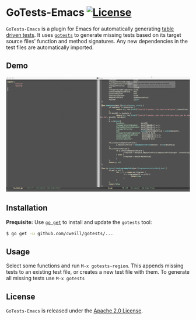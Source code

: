 # GoTests-Emacs [![License](https://img.shields.io/badge/license-Apache%202.0-blue.svg)](https://github.com/cweill/GoTests-Sublime/blob/master/LICENSE)

`GoTests-Emacs` is a plugin for Emacs for automatically generating [table driven tests](https://github.com/golang/go/wiki/TableDrivenTests). It uses [`gotests`](https://github.com/cweill/gotests) to generate missing tests based on its target source files' function and method signatures. Any new dependencies in the test files are automatically imported.

## Demo

![demo](/gotests.gif)

## Installation

__Prequisite:__ Use [`go get`](https://golang.org/cmd/go/#hdr-Download_and_install_packages_and_dependencies) to install and update the `gotests` tool:
```sh
$ go get -u github.com/cweill/gotests/...
```

## Usage

Select some functions and run `M-x gotests-region`. This appends missing tests to an existing test file, or creates a new test file with them. To generate all missing tests use `M-x gotests`

## License

`GoTests-Emacs` is released under the [Apache 2.0 License](http://www.apache.org/licenses/LICENSE-2.0).
